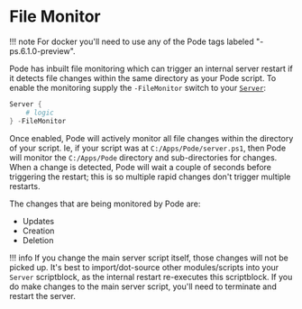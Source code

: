 # File Monitor

!!! note
    For docker you'll need to use any of the Pode tags labeled "-ps.6.1.0-preview".

Pode has inbuilt file monitoring which can trigger an internal server restart if it detects file changes within the same directory as your Pode script. To enable the monitoring supply the `-FileMonitor` switch to your [`Server`](../../Functions/Core/Server):

```powershell
Server {
    # logic
} -FileMonitor
```

Once enabled, Pode will actively monitor all file changes within the directory of your script. Ie, if your script was at `C:/Apps/Pode/server.ps1`, then Pode will monitor the `C:/Apps/Pode` directory and sub-directories for changes. When a change is detected, Pode will wait a couple of seconds before triggering the restart; this is so multiple rapid changes don't trigger multiple restarts.

The changes that are being monitored by Pode are:

* Updates
* Creation
* Deletion

!!! info
    If you change the main server script itself, those changes will not be picked up. It's best to import/dot-source other modules/scripts into your `Server` scriptblock, as the internal restart re-executes this scriptblock. If you do make changes to the main server script, you'll need to terminate and restart the server.
